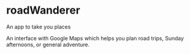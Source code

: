 # roadWanderer
An app to take you places

An interface with Google Maps which helps you plan road trips, Sunday afternoons, or general adventure. 

